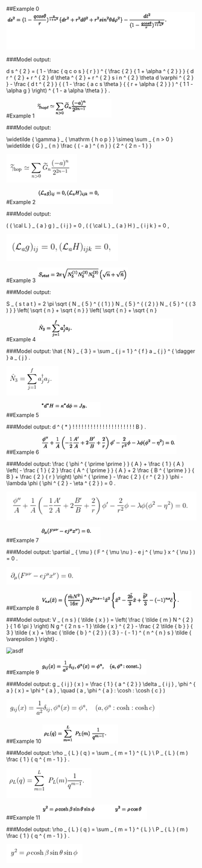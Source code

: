 ##Example 0
![asdf](images/0.png "Заголовок изображения")

###Model output:

d s ^ { 2 } = ( 1 - \frac { q c o s } { r } ) ^ { \frac { 2 } { 1 + \alpha ^ { 2 } } } \{ d r ^ { 2 } + r ^ { 2 } d \theta ^ { 2 } + r ^ { 2 } s i n ^ { 2 } \theta d \varphi ^ { 2 } \} - \frac { d t ^ { 2 } } { ( 1 - \frac { a c s \theta } { { r + \alpha { 2 } } ) ^ { 1 1 - \alpha g } \right) ^ { 1 - a \alpha \theta } } .



#Example 1
![asdf](images/1.png "1.png")

###Model output:

\widetilde { \gamma } _ { \mathrm { h o p } } \simeq \sum _ { n > 0 } \widetilde { G } _ { n } \frac { ( - a ) ^ { n } } { 2 ^ { 2 n - 1 } }

![example](images/1-1.png)

#Example 2
![asdf](images/2.png "Заголовок изображения")

###Model output:

( { \cal L } _ { a } g ) _ { i j } = 0 , ( { \cal L } _ { a } H ) _ { i j k } = 0 ,

![asdf](images/2-1.png)


#Example 3
![asdf](images/3.png "Заголовок изображения")

###Model output:

S _ { s t a t } = 2 \pi \sqrt { N _ { 5 } ^ { ( 1 ) } N _ { 5 } ^ { ( 2 ) } N _ { 5 } ^ { ( 3 ) } } \left( \sqrt { n } + \sqrt { n } } \left( \sqrt { n } + \sqrt { n }



#Example 4
![asdf](images/4.png "Заголовок изображения")

###Model output:
\hat { N } _ { 3 } = \sum _ { j = 1 } ^ { f } a _ { j } ^ { \dagger } a _ { j } .

![asdf](images/4-1.png)


##Example 5
![asdf](images/5.png "Заголовок изображения")

###Model output:
d ^ { * } \! \! \! \! \! \! \! \! \! \! \! \! \! \! \! \! \! \! \! \! \! B } .



##Example 6
![asdf](images/6.png "Заголовок изображения")

###Model output:
\frac { \phi ^ { \prime \prime } } { A } + \frac { 1 } { A } \left( - \frac { 1 } { 2 } \frac { A ^ { \prime } } { A } + 2 \frac { B ^ { \prime } } { B } + \frac { 2 } { r } \right) \phi ^ { \prime } - \frac { 2 } { r ^ { 2 } } \phi - \lambda \phi ( \phi ^ { 2 } - \eta ^ { 2 } ) = 0 .

![asdf](images/6-1.png)


##Example 7
![asdf](images/7.png "Заголовок изображения")

###Model output:
\partial _ { \mu } ( F ^ { \mu \nu } - e j ^ { \mu } x ^ { \nu } ) = 0 .

![asdf](images/7-1.png)

##Example 8
![asdf](images/8.png "Заголовок изображения")

###Model output:
V _ { n s } ( \tilde { x } ) = \left( \frac { \tilde { m } N ^ { 2 } } { 1 6 \pi } \right) N g ^ { 2 n s - 1 } \tilde { x } ^ { 2 } - \frac { 2 \tilde { b } } { 3 } \tilde { x } + \frac { \tilde { b } ^ { 2 } } { 3 } - ( - 1 ) ^ { n ^ { n } s } \tilde { \varepsilon } \right\} .

![asdf](images/8-1.png)

##Example 9
![asdf](images/9.png "Заголовок изображения")

###Model output:
g _ { i j } ( x ) = \frac { 1 } { a ^ { 2 } } \delta _ { i j } , \phi ^ { a } ( x ) = \phi ^ { a } , \quad ( a , \phi ^ { a } : \cosh : \cosh { c } )

![asdf](images/9-1.png)

##Example 10
![asdf](images/10.png "Заголовок изображения")

###Model output:
\rho _ { L } ( q ) = \sum _ { m = 1 } ^ { L } \ P _ { L } ( m ) \frac { 1 } { q ^ { m - 1 } } .

![asdf](images/10-1.png)

##Example 11
![asdf](images/26.png "Заголовок изображения")

###Model output:
\rho _ { L } ( q ) = \sum _ { m = 1 } ^ { L } \ P _ { L } ( m ) \frac { 1 } { q ^ { m - 1 } } .

![asdf](images/26-1.png)

